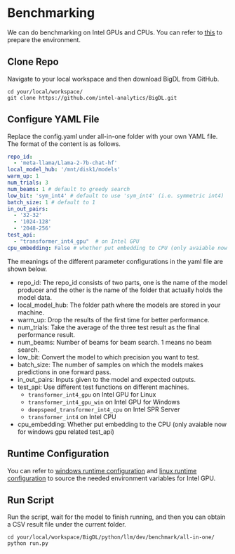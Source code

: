 # Benchmarking

We can do benchmarking on Intel GPUs and CPUs. You can refer to [this](https://bigdl.readthedocs.io/en/latest/doc/LLM/Overview/install.html) to prepare the environment.

## Clone Repo

Navigate to your local workspace and then download BigDL from GitHub.

```
cd your/local/workspace/
git clone https://github.com/intel-analytics/BigDL.git
```

## Configure YAML File

Replace the config.yaml under all-in-one folder with your own YAML file. The format of the content is as follows.

```yaml
repo_id:
  - 'meta-llama/Llama-2-7b-chat-hf'
local_model_hub: '/mnt/disk1/models'
warm_up: 1
num_trials: 3
num_beams: 1 # default to greedy search
low_bit: 'sym_int4' # default to use 'sym_int4' (i.e. symmetric int4)
batch_size: 1 # default to 1
in_out_pairs:
  - '32-32'
  - '1024-128'
  - '2048-256'
test_api:
  - "transformer_int4_gpu"  # on Intel GPU
cpu_embedding: False # whether put embedding to CPU (only avaiable now for gpu win related test_api)
```

The meanings of the different parameter configurations in the yaml file are shown below.


- repo_id: The repo_id consists of two parts, one is the name of the model producer and the other is the name of the folder that actually holds the model data. 
- local_model_hub: The folder path where the models are stored in your machine.
- warm_up: Drop the results of the first time for better performance.
- num_trials: Take the average of the three test result as the final performance result.
- num_beams: Number of beams for beam search. 1 means no beam search.
- low_bit: Convert the model to which precision you want to test.
- batch_size: The number of samples on which the models makes predictions in one forward pass.
- in_out_pairs: Inputs given to the model and expected outputs. 
- test_api: Use different test functions on different machines.
  - `transformer_int4_gpu` on Intel GPU for Linux
  - `transformer_int4_gpu_win` on Intel GPU for Windows
  - `deepspeed_transformer_int4_cpu` on Intel SPR Server
  - `transformer_int4` on Intel CPU
- cpu_embedding: Whether put embedding to the CPU (only avaiable now for windows gpu related test_api)

## Runtime Configuration

You can refer to [windows runtime configuration](https://bigdl.readthedocs.io/en/latest/doc/LLM/Overview/install_gpu.html#runtime-configuration) and [linux runtime configuration](https://bigdl.readthedocs.io/en/latest/doc/LLM/Overview/install_gpu.html#runtime-configuration) to source the needed environment variables for Intel GPU.


## Run Script

Run the script, wait for the model to finish running, and then you can obtain a CSV result file under the current folder.

```
cd your/local/workspace/BigDL/python/llm/dev/benchmark/all-in-one/
python run.py
```